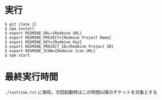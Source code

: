 # 実行

```
$ git clone {}
$ npm install
$ export REDMINE_URL={Redmine URL}
$ export REDMINE_PROJECT={Redmine Project Name}
$ export REDMINE_KEY={Redmine Key}
$ export REDMINE_PROJECT_ID={Redmine Project ID}
$ export REDMINE_ICON={Redmine Icon URL}
$ npm start
```

# 最終実行時間
```./lasttime.txt``` に保存。次回起動時はこの時間以降のチケットを対象とする

